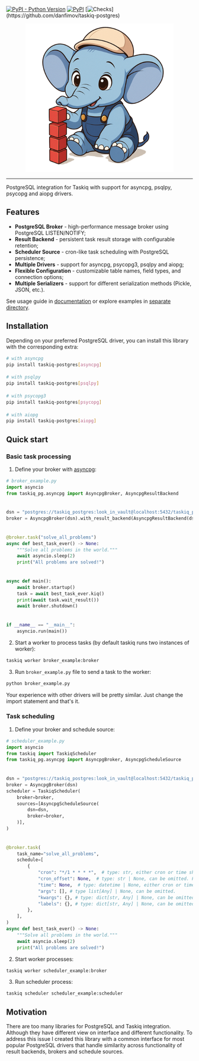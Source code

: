 [![PyPI - Python Version](https://img.shields.io/pypi/pyversions/taskiq-postgres?style=for-the-badge&logo=python)](https://pypi.org/project/taskiq-postgres/)
[![PyPI](https://img.shields.io/pypi/v/taskiq-postgres?style=for-the-badge&logo=pypi)](https://pypi.org/project/taskiq-postgres/)
[![Checks](https://img.shields.io/github/check-runs/danfimov/taskiq-postgres/main?nameFilter=Tests%20(3.12)&style=for-the-badge)](https://github.com/danfimov/taskiq-postgres)

<div align="center">
<a href="https://github.com/danfimov/taskiq-postgres/"><img src="https://raw.githubusercontent.com/danfimov/taskiq-postgres/main/assets/logo.png" width=400></a>
<hr/>
</div>

PostgreSQL integration for Taskiq with support for asyncpg, psqlpy, psycopg and aiopg drivers.

## Features

- **PostgreSQL Broker** - high-performance message broker using PostgreSQL LISTEN/NOTIFY;
- **Result Backend** - persistent task result storage with configurable retention;
- **Scheduler Source** - cron-like task scheduling with PostgreSQL persistence;
- **Multiple Drivers** - support for asyncpg, psycopg3, psqlpy and aiopg;
- **Flexible Configuration** - customizable table names, field types, and connection options;
- **Multiple Serializers** - support for different serialization methods (Pickle, JSON, etc.).

See usage guide in [documentation](https://danfimov.github.io/taskiq-postgres/) or explore examples in [separate directory](https://github.com/danfimov/taskiq-postgres/examples).

## Installation

Depending on your preferred PostgreSQL driver, you can install this library with the corresponding extra:

```bash
# with asyncpg
pip install taskiq-postgres[asyncpg]

# with psqlpy
pip install taskiq-postgres[psqlpy]

# with psycopg3
pip install taskiq-postgres[psycopg]

# with aiopg
pip install taskiq-postgres[aiopg]
```

## Quick start

### Basic task processing

1. Define your broker with [asyncpg](https://github.com/MagicStack/asyncpg):

  ```python
  # broker_example.py
  import asyncio
  from taskiq_pg.asyncpg import AsyncpgBroker, AsyncpgResultBackend


  dsn = "postgres://taskiq_postgres:look_in_vault@localhost:5432/taskiq_postgres"
  broker = AsyncpgBroker(dsn).with_result_backend(AsyncpgResultBackend(dsn))


  @broker.task("solve_all_problems")
  async def best_task_ever() -> None:
      """Solve all problems in the world."""
      await asyncio.sleep(2)
      print("All problems are solved!")


  async def main():
      await broker.startup()
      task = await best_task_ever.kiq()
      print(await task.wait_result())
      await broker.shutdown()


  if __name__ == "__main__":
      asyncio.run(main())
  ```

2. Start a worker to process tasks (by default taskiq runs two instances of worker):

  ```bash
  taskiq worker broker_example:broker
  ```

3. Run `broker_example.py` file to send a task to the worker:

  ```bash
  python broker_example.py
  ```

Your experience with other drivers will be pretty similar. Just change the import statement and that's it.

### Task scheduling

1. Define your broker and schedule source:

  ```python
  # scheduler_example.py
  import asyncio
  from taskiq import TaskiqScheduler
  from taskiq_pg.asyncpg import AsyncpgBroker, AsyncpgScheduleSource


  dsn = "postgres://taskiq_postgres:look_in_vault@localhost:5432/taskiq_postgres"
  broker = AsyncpgBroker(dsn)
  scheduler = TaskiqScheduler(
      broker=broker,
      sources=[AsyncpgScheduleSource(
          dsn=dsn,
          broker=broker,
      )],
  )


  @broker.task(
      task_name="solve_all_problems",
      schedule=[
          {
              "cron": "*/1 * * * *",  # type: str, either cron or time should be specified.
              "cron_offset": None,  # type: str | None, can be omitted. For example "Europe/Berlin".
              "time": None,  # type: datetime | None, either cron or time should be specified.
              "args": [], # type list[Any] | None, can be omitted.
              "kwargs": {}, # type: dict[str, Any] | None, can be omitted.
              "labels": {}, # type: dict[str, Any] | None, can be omitted.
          },
      ],
  )
  async def best_task_ever() -> None:
      """Solve all problems in the world."""
      await asyncio.sleep(2)
      print("All problems are solved!")

  ```

2. Start worker processes:

  ```bash
  taskiq worker scheduler_example:broker
  ```

3. Run scheduler process:

  ```bash
  taskiq scheduler scheduler_example:scheduler
  ```

## Motivation

There are too many libraries for PostgreSQL and Taskiq integration. Although they have different view on interface and different functionality.
To address this issue I created this library with a common interface for most popular PostgreSQL drivers that handle similarity across functionality of result backends, brokers and schedule sources.
